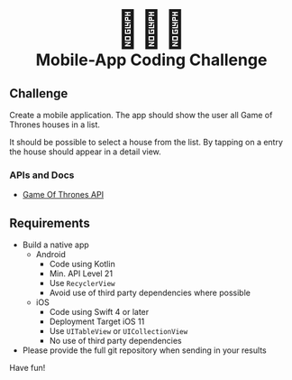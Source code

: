 <center>
  <h1>
    <span style="font-size: 4rem;">👨🏼‍💻</span>
    <br/>
    <span>Mobile-App Coding Challenge</span>
  </h1>
</center>

## Challenge

Create a mobile application. The app should show the user all Game of Thrones houses in a list.

It should be possible to select a house from the list. By tapping on a entry the house should appear in a detail view.

### APIs and Docs

* [Game Of Thrones API](https://anapioficeandfire.com)

## Requirements

- Build a native app
  - Android
    - Code using Kotlin
    - Min. API Level 21
    - Use `RecyclerView`
    - Avoid use of third party dependencies where possible
  - iOS
    - Code using Swift 4 or later
    - Deployment Target iOS 11
    - Use `UITableView` or `UICollectionView`
    - No use of third party dependencies
- Please provide the full git repository when sending in your results

Have fun!
